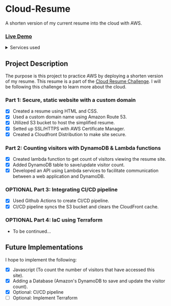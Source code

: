 # Cloud-Resume 
A shorten version of my current resume into the cloud with AWS. 
### [Live Demo](https://han-pham-resume.click/)

<details>
### <summary>Services used</summary>
<br>
  <ul>
    <li>Amazon Route 53</li>
    <li>S3</li>
    <li>Certificate Manager</li>
    <li>Cloudfront</li>
    <li>Lambda</li>
    <li>DynamoDB</li>
    <li>Github Actions</li>
  <ul>
</details>

## Project Description 
The purpose is this project to practice AWS by deploying a shorten version of my resume. This resume is a part of the [Cloud Resume Challenge](https://cloudresumechallenge.dev/docs/the-challenge/aws/). I will be following this challenge to learn more about the cloud. 
### Part 1: Secure, static website with a custom domain 
- [x] Created a resume using HTML and CSS.
- [x] Used a custom domain name using Amazon Route 53.
- [x] Utilized S3 bucket to host the simplified resume.
- [x] Setted up SSL/HTTPS with AWS Certificate Manager. 
- [x] Created a Cloudfront Distribution to make site secure.
### Part 2: Counting visitors with DynamoDB & Lambda functions
- [x] Created lambda function to get count of visitors viewing the resume site.
- [x] Added DynamoDB table to save/update visitor count.
- [x] Developed an API using Lambda services to facilitate communication between a web application and DynamoDB.
### OPTIONAL Part 3: Integrating CI/CD pipeline 
- [x] Used Github Actions to create CI/CD pipeline.
- [x] CI/CD pipeline syncs the S3 bucket and clears the CloudFront cache.  
### OPTIONAL Part 4: IaC using Terraform
- To be continued...

## Future Implementations 
I hope to implement the following:
- [x] Javascript (To count the number of visitors that have accessed this site).
- [x] Adding a Database (Amazon's DynamoDB to save and update the visitor count).
- [x] Optional: CI/CD pipeline
- [ ] Optional: Implement Terraform  
